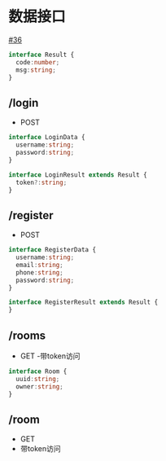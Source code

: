 # 数据接口

[#36](https://github.com/vhxubo/blog/issues/36)

```typescript
interface Result {
  code:number;
  msg:string;
}
```


## /login

- POST

```typescript
interface LoginData {
  username:string;
  password:string;
}

interface LoginResult extends Result {
  token?:string;
}
```

## /register

- POST

```typescript
interface RegisterData {
  username:string;
  email:string;
  phone:string;
  password:string;
}

interface RegisterResult extends Result {
}
```

## /rooms

- GET
-带token访问

```typescript
interface Room {
  uuid:string;
  owner:string;
}
```

## /room

- GET
- 带token访问

```typescript

```